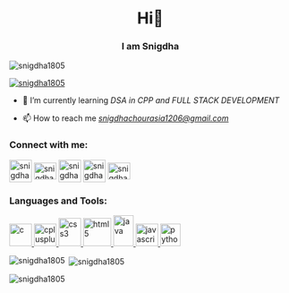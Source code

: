 <h1 align="center">Hi👋 </h1>
<h3 align="center">I am Snigdha</h3>

<p align="left"> <img
        src="https://komarev.com/ghpvc/?username=snigdha1805&label=Profile%20views&color=0e75b6&style=flat"
        alt="snigdha1805" /> </p>

<p align="left"> <a href="https://github.com/ryo-ma/github-profile-trophy"><img
            src="https://github-profile-trophy.vercel.app/?username=snigdhachourasia1805" alt="snigdha1805" /></a> </p>

- 🌱 I’m currently learning *DSA in CPP and FULL STACK DEVELOPMENT*

- 📫 How to reach me *snigdhachourasia1206@gmail.com*

<h3 align="left">Connect with me:</h3>
<p align="left">
    <a href="https://linkedin.com/in/snigdha chourasia" target="blank"><img align="center"
            src="https://cdn-icons-png.flaticon.com/512/174/174857.png" alt="snigdha chourasia" height="40"
            width="40" /></a>
    <a href="https://www.codechef.com/users/snigdha1206" target="blank"><img align="center"
            src="https://cdn.jsdelivr.net/npm/simple-icons@3.1.0/icons/codechef.svg" alt="snigdha1206" height="30"
            width="40" /></a>
    <a href="https://www.hackerrank.com/snigdha0026" target="blank"><img align="center"
            src="https://upload.wikimedia.org/wikipedia/commons/thumb/4/40/HackerRank_Icon-1000px.png/800px-HackerRank_Icon-1000px.png"
            alt="snigdha0026" height="40" width="40" /></a>
    <a href="https://www.leetcode.com/snigdha1206" target="blank"><img align="center"
            src="https://leetcode.com/static/images/LeetCode_logo_rvs.png" alt="snigdha1206" height="40"
            width="40" /></a>
    <a href="https://auth.geeksforgeeks.org/user/snigdhachourasia" target="blank"><img align="center"
            src="https://repository-images.githubusercontent.com/389729275/371ba38b-8a03-4bff-916c-c3fa5396ceda"
            alt="snigdhachourasia" height="30" width="40" /></a>
</p>

<h3 align="left">Languages and Tools:</h3>
<p align="left">
    <a href="https://www.cprogramming.com/" target="_blank" rel="noreferrer"> <img
            src="https://upload.wikimedia.org/wikipedia/commons/thumb/1/18/C_Programming_Language.svg/1200px-C_Programming_Language.svg.png" alt="c" width="40"
            height="40" /> </a> <a href="https://www.w3schools.com/cpp/" target="_blank" rel="noreferrer"> <img
            src="https://upload.wikimedia.org/wikipedia/commons/thumb/1/18/ISO_C%2B%2B_Logo.svg/1822px-ISO_C%2B%2B_Logo.svg.png"
            alt="cplusplus" width="40" height="40" /> </a> <a href="https://www.w3schools.com/css/" target="_blank"
        rel="noreferrer"> <img
            src="https://upload.wikimedia.org/wikipedia/commons/thumb/d/d5/CSS3_logo_and_wordmark.svg/1200px-CSS3_logo_and_wordmark.svg.png"
            alt="css3" width="40" height="50" /> </a> <a href="https://www.w3.org/html/" target="_blank"
        rel="noreferrer"> <img
            src="https://img.freepik.com/free-icon/html-5_318-674234.jpg"
            alt="html5" width="50" height="50" /> </a> <a href="https://www.java.com" target="_blank" rel="noreferrer">
        <img src="https://upload.wikimedia.org/wikipedia/en/thumb/3/30/Java_programming_language_logo.svg/800px-Java_programming_language_logo.svg.png" alt="java"
            width="36" height="55" /> </a> <a href="https://developer.mozilla.org/en-US/docs/Web/JavaScript"
        target="_blank" rel="noreferrer"> <img src="https://e7.pngegg.com/pngimages/602/440/png-clipart-javascript-open-logo-number-js-angle-text-thumbnail.png"
            alt="javascript" width="40" height="40" /> </a> <a href="https://www.python.org" target="_blank"
        rel="noreferrer"> <img src="https://upload.wikimedia.org/wikipedia/commons/thumb/c/c3/Python-logo-notext.svg/1869px-Python-logo-notext.svg.png"
            alt="python" width="36" height="40" /> </a>
</p>

<p><img align="left"
        src="https://github-readme-stats.vercel.app/api/top-langs?username=snigdhachourasia1805&show_icons=true&locale=en&layout=compact"
        alt="snigdha1805" /></p>

<p>&nbsp;<img align="center"
        src="https://github-readme-stats.vercel.app/api?username=snigdhachourasia1805&show_icons=true&locale=en"
        alt="snigdha1805" /></p>

<p><img align="center" src="https://github-readme-streak-stats.herokuapp.com/?user=snigdhachourasia1805&"
        alt="snigdha1805"   /></p>
